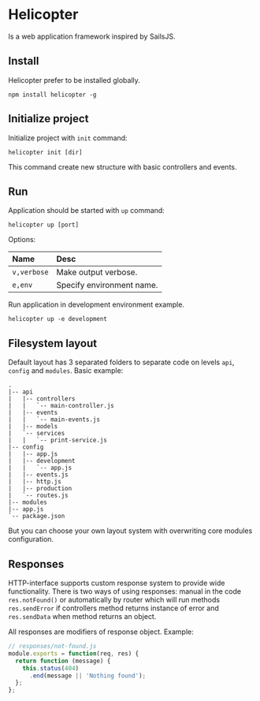 # Helicopter

Is a web application framework inspired by SailsJS.

## Install

Helicopter prefer to be installed globally.

```
npm install helicopter -g
```


## Initialize project

Initialize project with `init` command:

```
helicopter init [dir]
```

This command create new structure with basic controllers and events.


## Run

Application should be started with `up` command:

```
helicopter up [port]
```

Options:

| Name        | Desc                      |
|:------------|:--------------------------|
| `v,verbose` | Make output verbose.      |
| `e,env`     | Specify environment name. |

Run application in development environment example.

```
helicopter up -e development
```

## Filesystem layout

Default layout has 3 separated folders to separate code on levels `api`,
`config` and `modules`. Basic example:

```
.
|-- api
|   |-- controllers
|   |   `-- main-controller.js
|   |-- events
|   |   `-- main-events.js
|   |-- models
|   `-- services
|   |   `-- print-service.js
|-- config
|   |-- app.js
|   |-- development
|   |   `-- app.js
|   |-- events.js
|   |-- http.js
|   |-- production
|   `-- routes.js
|-- modules
|-- app.js
`-- package.json
```

But you can choose your own layout system with overwriting core modules
configuration.

## Responses

HTTP-interface supports custom response system to provide wide functionality.
There is two ways of using responses: manual in the code `res.notFound()` or
automatically by router which will run methods `res.sendError` if controllers
method returns instance of error and `res.sendData` when method returns an
object.

All responses are modifiers of response object. Example:

```javascript
// responses/not-found.js
module.exports = function(req, res) {
  return function (message) {
    this.status(404)
      .end(message || 'Nothing found');
  };
};
```
